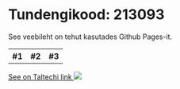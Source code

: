<html>
    <body>
        <h1>Tundengikood: 213093</h1>
        <p>See veebileht on tehut kasutades Github Pages-it.</p>
          <table>
            <tr>
              <th>#1</th>
              <th>#2</th>
              <th>#3</th>
            </tr>
          </table>
        <a href="https://taltech.ee">
            See on Taltechi link
        </a>
        <img src = https://upload.wikimedia.org/wikipedia/commons/8/8f/Flag_of_Estonia.svg>
    </body>
</html>
